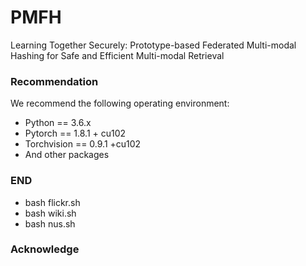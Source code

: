 # PMFH
Learning Together Securely: Prototype-based Federated Multi-modal Hashing for Safe and Efficient Multi-modal Retrieval


### Recommendation
We recommend the following operating environment:
- Python == 3.6.x
- Pytorch == 1.8.1 + cu102
- Torchvision == 0.9.1 +cu102
- And other packages

### END
- bash flickr.sh
- bash wiki.sh
- bash nus.sh


### Acknowledge
